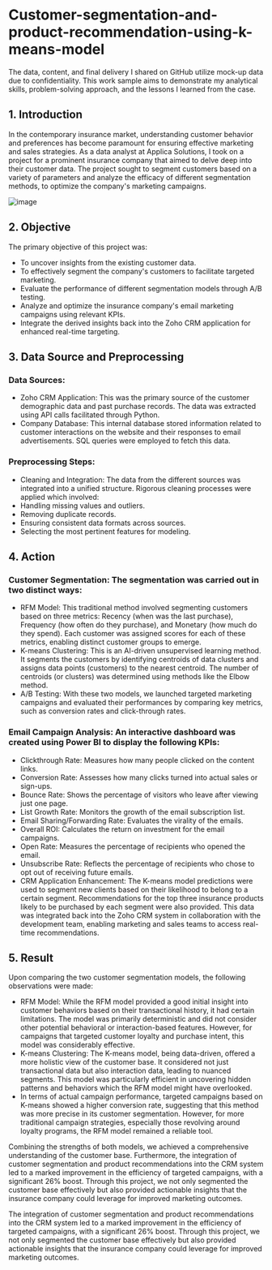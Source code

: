 # Customer-segmentation-and-product-recommendation-using-k-means-model
The data, content, and final delivery I shared on GitHub utilize mock-up data due to confidentiality. This work sample aims to demonstrate my analytical skills, problem-solving approach, and the lessons I learned from the case.

## 1. Introduction
In the contemporary insurance market, understanding customer behavior and preferences has become paramount for ensuring effective marketing and sales strategies. As a data analyst at Applica Solutions, I took on a project for a prominent insurance company that aimed to delve deep into their customer data. The project sought to segment customers based on a variety of parameters and analyze the efficacy of different segmentation methods, to optimize the company's marketing campaigns.

![image](https://github.com/Sarashang1/Customer-segmentation-and-product-recommendation-using-k-means-model/assets/115900641/cfbe3bad-c3cf-4171-999a-025c07564a19)

## 2. Objective
The primary objective of this project was:

- To uncover insights from the existing customer data.
- To effectively segment the company's customers to facilitate targeted marketing.
- Evaluate the performance of different segmentation models through A/B testing.
- Analyze and optimize the insurance company's email marketing campaigns using relevant KPIs.
- Integrate the derived insights back into the Zoho CRM application for enhanced real-time targeting.

## 3. Data Source and Preprocessing

### Data Sources:
- Zoho CRM Application: This was the primary source of the customer demographic data and past purchase records. The data was extracted using API calls facilitated through Python.
- Company Database: This internal database stored information related to customer interactions on the website and their responses to email advertisements. SQL queries were employed to fetch this data.

### Preprocessing Steps:
- Cleaning and Integration: The data from the different sources was integrated into a unified structure. Rigorous cleaning processes were applied which involved:
- Handling missing values and outliers.
- Removing duplicate records.
- Ensuring consistent data formats across sources.
- Selecting the most pertinent features for modeling.
  
## 4. Action

### Customer Segmentation: The segmentation was carried out in two distinct ways:
- RFM Model: This traditional method involved segmenting customers based on three metrics: Recency (when was the last purchase), Frequency (how often do they purchase), and Monetary (how much do they spend). Each customer was assigned scores for each of these metrics, enabling distinct customer groups to emerge.
- K-means Clustering: This is an AI-driven unsupervised learning method. It segments the customers by identifying centroids of data clusters and assigns data points (customers) to the nearest centroid. The number of centroids (or clusters) was determined using methods like the Elbow method.
- A/B Testing: With these two models, we launched targeted marketing campaigns and evaluated their performances by comparing key metrics, such as conversion rates and click-through rates.

### Email Campaign Analysis: An interactive dashboard was created using Power BI to display the following KPIs:
- Clickthrough Rate: Measures how many people clicked on the content links.
- Conversion Rate: Assesses how many clicks turned into actual sales or sign-ups.
- Bounce Rate: Shows the percentage of visitors who leave after viewing just one page.
- List Growth Rate: Monitors the growth of the email subscription list.
- Email Sharing/Forwarding Rate: Evaluates the virality of the emails.
- Overall ROI: Calculates the return on investment for the email campaigns.
- Open Rate: Measures the percentage of recipients who opened the email.
- Unsubscribe Rate: Reflects the percentage of recipients who chose to opt out of receiving future emails.
- CRM Application Enhancement: The K-means model predictions were used to segment new clients based on their likelihood to belong to a certain segment. Recommendations for the top three insurance products likely to be purchased by each segment were also provided. This data was integrated back into the Zoho CRM system in collaboration with the development team, enabling marketing and sales teams to access real-time recommendations.

## 5. Result
Upon comparing the two customer segmentation models, the following observations were made:
- RFM Model: While the RFM model provided a good initial insight into customer behaviors based on their transactional history, it had certain limitations. The model was primarily deterministic and did not consider other potential behavioral or interaction-based features. However, for campaigns that targeted customer loyalty and purchase intent, this model was considerably effective.
- K-means Clustering: The K-means model, being data-driven, offered a more holistic view of the customer base. It considered not just transactional data but also interaction data, leading to nuanced segments. This model was particularly efficient in uncovering hidden patterns and behaviors which the RFM model might have overlooked.
- In terms of actual campaign performance, targeted campaigns based on K-means showed a higher conversion rate, suggesting that this method was more precise in its customer segmentation. However, for more traditional campaign strategies, especially those revolving around loyalty programs, the RFM model remained a reliable tool.

Combining the strengths of both models, we achieved a comprehensive understanding of the customer base. Furthermore, the integration of customer segmentation and product recommendations into the CRM system led to a marked improvement in the efficiency of targeted campaigns, with a significant 26% boost. Through this project, we not only segmented the customer base effectively but also provided actionable insights that the insurance company could leverage for improved marketing outcomes.

The integration of customer segmentation and product recommendations into the CRM system led to a marked improvement in the efficiency of targeted campaigns, with a significant 26% boost. Through this project, we not only segmented the customer base effectively but also provided actionable insights that the insurance company could leverage for improved marketing outcomes.
